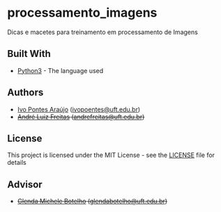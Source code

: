 # processamento_imagens

Dicas e macetes para treinamento em processamento de Imagens

## Built With

* [Python3](https://docs.python.org/3/) - The language used 

## Authors

* [Ivo Pontes Araújo](https://github.com/poentes) (ivopoentes@uft.edu.br)
* ~~[André Luiz Freitas](https://github.com/andreluizfreitas) (andrefreitas@uft.edu.br)~~


## License

This project is licensed under the MIT License - see the [LICENSE](LICENSE) file for details

## Advisor

* ~~[Glenda Michele Botelho](http://github.com/) (glendabotelho@uft.edu.br)~~
